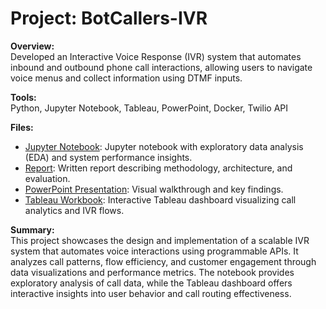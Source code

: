 # Project: BotCallers-IVR

**Overview:**  
Developed an Interactive Voice Response (IVR) system that automates inbound and outbound phone call interactions, allowing users to navigate voice menus and collect information using DTMF inputs.

**Tools:**  
Python, Jupyter Notebook, Tableau, PowerPoint, Docker, Twilio API

**Files:**  
- [Jupyter Notebook](./BotCallers-IVR/BotCallers-IVR.ipynb): Jupyter notebook with exploratory data analysis (EDA) and system performance insights.  
- [Report](./report.docx): Written report describing methodology, architecture, and evaluation.  
- [PowerPoint Presentation](https://github.com/BADKINS17/ProjectShowcase/blob/main/BotCallers-IVR/BotCallers-IVR.pptx): Visual walkthrough and key findings.  
- [Tableau Workbook](https://github.com/BADKINS17/ProjectShowcase/blob/main/BotCallers-IVR/BotCallers-IVR.twbx): Interactive Tableau dashboard visualizing call analytics and IVR flows.

**Summary:**  
This project showcases the design and implementation of a scalable IVR system that automates voice interactions using programmable APIs. It analyzes call patterns, flow efficiency, and customer engagement through data visualizations and performance metrics. The notebook provides exploratory analysis of call data, while the Tableau dashboard offers interactive insights into user behavior and call routing effectiveness.

